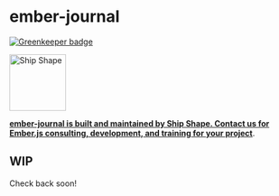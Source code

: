 # ember-journal

[![Greenkeeper badge](https://badges.greenkeeper.io/shipshapecode/ember-journal.svg)](https://greenkeeper.io/)

<a href="https://shipshape.io/"><img src="http://i.imgur.com/KVqNjgO.png" alt="Ship Shape" width="100" height="100"/></a>

**[ember-journal is built and maintained by Ship Shape. Contact us for Ember.js consulting, development, and training for your project](https://shipshape.io/ember-consulting/)**.

## WIP

Check back soon!

